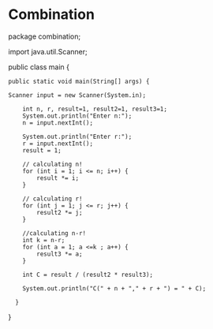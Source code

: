 # Combination
package combination;

import java.util.Scanner;

public class main {

	public static void main(String[] args) {
	
	Scanner input = new Scanner(System.in);
		
	    int n, r, result=1, result2=1, result3=1;
	    System.out.println("Enter n:");
	    n = input.nextInt();
		
	    System.out.println("Enter r:");
	    r = input.nextInt();
	    result = 1;
	    
	    // calculating n!
	    for (int i = 1; i <= n; i++) {
            result *= i;
        }
	    
	    // calculating r!
	    for (int j = 1; j <= r; j++) {
            result2 *= j;
        }
	    
	    //calculating n-r!
	    int k = n-r;
	    for (int a = 1; a <=k ; a++) {
            result3 *= a;
        }
	    
	    int C = result / (result2 * result3);

        System.out.println("C(" + n + "," + r + ") = " + C);	    	
	
      }
}
